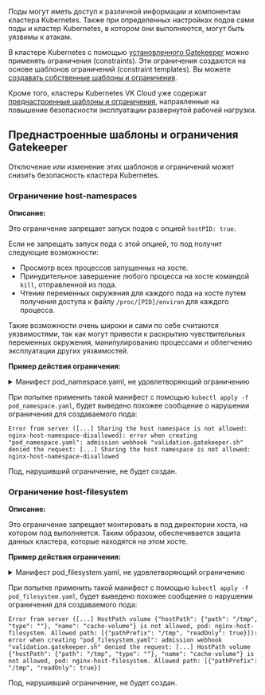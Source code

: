 Поды могут иметь доступ к различной информации и компонентам кластера Kubernetes. Также при определенных настройках подов сами поды и кластер Kubernetes, в котором они выполняются, могут быть уязвимы к атакам.

В кластере Kubernetes с помощью [установленного Gatekeeper](../../k8s-addons/k8s-gatekeeper/k8s-opa) можно применять ограничения (constraints). Эти ограничения создаются на основе шаблонов ограничений (constraint templates). Вы можете [создавать собственные шаблоны и ограничения](../../k8s-addons/k8s-gatekeeper/k8s-policy).

Кроме того, кластеры Kubernetes VK Cloud уже содержат [преднастроенные шаблоны и ограничения](#prednastroennye-shablony-i-ogranicheniya-gatekeeper), направленные на повышение безопасности эксплуатации развернутой рабочей нагрузки.

## Преднастроенные шаблоны и ограничения Gatekeeper

<warn>

Отключение или изменение этих шаблонов и ограничений может снизить безопасность кластера Kubernetes.

</warn>

### Ограничение host-namespaces

**Описание:**

Это ограничение запрещает запуск подов с опцией `hostPID: true`.

Если не запрещать запуск пода с этой опцией, то под получит следующие возможности:

- Просмотр всех процессов запущенных на хосте.
- Принудительное завершение любого процесса на хосте командой `kill`, отправленной из пода.
- Чтение переменных окружения для каждого пода на хосте путем получения доступа к файлу `/proc/[PID]/environ` для каждого процесса.

Такие возможности очень широки и сами по себе считаются уязвимостями, так как могут привести к раскрытию чувствительных переменных окружения, манипулированию процессами и облегчению эксплуатации других уязвимостей.

**Пример действия ограничения:**

<details>
<summary>Манифест pod_namespace.yaml, не удовлетворяющий ограничению</summary>

<!-- prettier-ignore -->
```yaml
apiVersion: v1
kind: Pod
metadata:
  name: nginx-host-namespace-disallowed
  labels:
    app: nginx-host-namespace
spec:
  hostPID: true
  hostIPC: true
  containers:
    - name: nginx
      image: nginx
```

</details>

При попытке применить такой манифест с помощью `kubectl apply -f pod_namespace.yaml`, будет выведено похожее сообщение о нарушении ограничения для создаваемого пода:

```text
Error from server ([...] Sharing the host namespace is not allowed: nginx-host-namespace-disallowed): error when creating "pod_namespace.yaml": admission webhook "validation.gatekeeper.sh" denied the request: [...] Sharing the host namespace is not allowed: nginx-host-namespace-disallowed
```

Под, нарушивший ограничение, не будет создан.

### Ограничение host-filesystem

**Описание:**

Это ограничение запрещает монтировать в под директории хоста, на котором под выполняется. Таким образом, обеспечивается защита данных кластера, которые находятся на этом хосте.

**Пример действия ограничения:**

<details>
<summary>Манифест pod_filesystem.yaml, не удовлетворяющий ограничению</summary>

<!-- prettier-ignore -->
```yaml
apiVersion: v1
kind: Pod
metadata:
  name: nginx-host-filesystem
  labels:
    app: nginx-host-filesystem-disallowed
spec:
  containers:
    - name: nginx
      image: nginx
      volumeMounts:
        - mountPath: /cache
          name: cache-volume
          readOnly: true
  volumes:
    - name: cache-volume
      hostPath:
        path: /tmp # directory on host
```

</details>

При попытке применить такой манифест с помощью `kubectl apply -f pod_filesystem.yaml`, будет выведено похожее сообщение о нарушении ограничения для создаваемого пода:

```text
Error from server ([...] HostPath volume {"hostPath": {"path": "/tmp", "type": ""}, "name": "cache-volume"} is not allowed, pod: nginx-host-filesystem. Allowed path: [{"pathPrefix": "/tmp", "readOnly": true}]): error when creating "pod_filesystem.yaml": admission webhook "validation.gatekeeper.sh" denied the request: [...] HostPath volume {"hostPath": {"path": "/tmp", "type": ""}, "name": "cache-volume"} is not allowed, pod: nginx-host-filesystem. Allowed path: [{"pathPrefix": "/tmp", "readOnly": true}]
```

Под, нарушивший ограничение, не будет создан.
